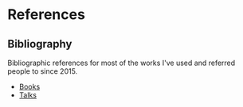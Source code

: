 # References

## Bibliography

Bibliographic references for most of the works I've used and referred people to since 2015.

* [Books](bibliography/books.md)
* [Talks](bibliography/talks.md)